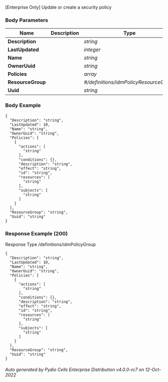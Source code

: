 






 
[Enterprise Only] Update or create a security policy  


### Body Parameters

Name | Description | Type | Required
---|---|---|---
**Description** |  | _string_ |   
**LastUpdated** |  | _integer_ |   
**Name** |  | _string_ |   
**OwnerUuid** |  | _string_ |   
**Policies** |  | _array_ |   
**ResourceGroup** |  | _#/definitions/idmPolicyResourceGroup_ |   
**Uuid** |  | _string_ |   


### Body Example
```
{
  "Description": "string",
  "LastUpdated": 10,
  "Name": "string",
  "OwnerUuid": "string",
  "Policies": [
    {
      "actions": [
        "string"
      ],
      "conditions": {},
      "description": "string",
      "effect": "string",
      "id": "string",
      "resources": [
        "string"
      ],
      "subjects": [
        "string"
      ]
    }
  ],
  "ResourceGroup": "string",
  "Uuid": "string"
}
```






### Response Example (200)
Response Type /definitions/idmPolicyGroup

```
{
  "Description": "string",
  "LastUpdated": 10,
  "Name": "string",
  "OwnerUuid": "string",
  "Policies": [
    {
      "actions": [
        "string"
      ],
      "conditions": {},
      "description": "string",
      "effect": "string",
      "id": "string",
      "resources": [
        "string"
      ],
      "subjects": [
        "string"
      ]
    }
  ],
  "ResourceGroup": "string",
  "Uuid": "string"
}
```




###### Auto generated by Pydio Cells Enterprise Distribution v4.0.0-rc7 on 12-Oct-2022
